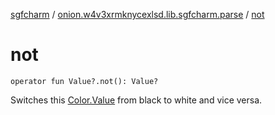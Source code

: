 [sgfcharm](../index.md) / [onion.w4v3xrmknycexlsd.lib.sgfcharm.parse](index.md) / [not](./not.md)

# not

`operator fun Value?.not(): Value?`

Switches this [Color.Value](-sgf-type/-color/-value/index.md) from black to white and vice versa.

